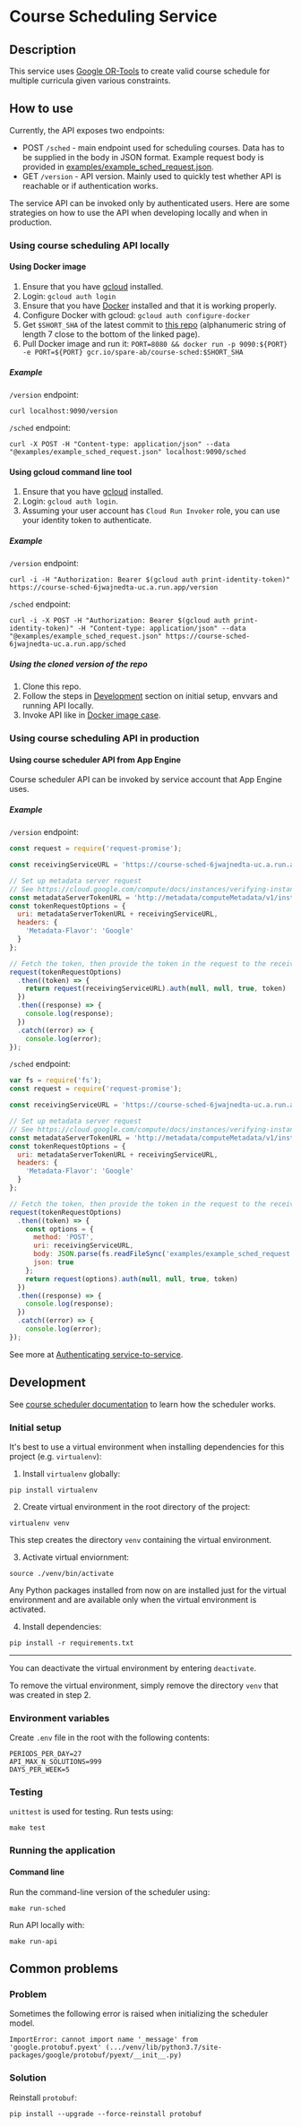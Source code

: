 # Course Scheduling Service

## Description

This service uses [Google OR-Tools](https://developers.google.com/optimization) to create valid course schedule for multiple curricula given various constraints.

## How to use

Currently, the API exposes two endpoints:

* POST `/sched` - main endpoint used for scheduling courses. Data has to be supplied in the body in JSON format. Example request body is provided in [examples/example_sched_request.json](https://github.com/mmxmb/course-sched/blob/master/examples/example_sched_request.json).
* GET `/version` - API version. Mainly used to quickly test whether API is reachable or if authentication works.

The service API can be invoked only by authenticated users. Here are some strategies on how to use the API when developing locally and when in production.

### Using course scheduling API locally 

#### Using Docker image

1. Ensure that you have [gcloud](https://cloud.google.com/sdk/gcloud/) installed.
2. Login: `gcloud auth login`
3. Ensure that you have [Docker](https://www.docker.com/) installed and that it is working properly. 
4. Configure Docker with gcloud: `gcloud auth configure-docker`
5. Get `$SHORT_SHA` of the latest commit to [this repo](https://github.com/mmxmb/course-sched/commit/master) (alphanumeric string of length 7 close to the bottom of the linked page).
6. Pull Docker image and run it: `PORT=8080 && docker run -p 9090:${PORT} -e PORT=${PORT} gcr.io/spare-ab/course-sched:$SHORT_SHA`

##### Example

`/version` endpoint:

```
curl localhost:9090/version
```

`/sched` endpoint:

```
curl -X POST -H "Content-type: application/json" --data "@examples/example_sched_request.json" localhost:9090/sched
```

#### Using gcloud command line tool

1. Ensure that you have [gcloud](https://cloud.google.com/sdk/gcloud/) installed.
2. Login: `gcloud auth login`.
3. Assuming your user account has `Cloud Run Invoker` role, you can use your identity token to authenticate.

##### Example

`/version` endpoint:

```
curl -i -H "Authorization: Bearer $(gcloud auth print-identity-token)" https://course-sched-6jwajnedta-uc.a.run.app/version
```

`/sched` endpoint:

```
curl -i -X POST -H "Authorization: Bearer $(gcloud auth print-identity-token)" -H "Content-type: application/json" --data "@examples/example_sched_request.json" https://course-sched-6jwajnedta-uc.a.run.app/sched
```

##### Using the cloned version of the repo

1. Clone this repo.
2. Follow the steps in [Development](#development) section on initial setup, envvars and running API locally.
3. Invoke API like in [Docker image case](#using-docker-image).

### Using course scheduling API in production 

#### Using course scheduler API from App Engine

Course scheduler API can be invoked by service account that App Engine uses. 

##### Example

`/version` endpoint:

```js
const request = require('request-promise');

const receivingServiceURL = 'https://course-sched-6jwajnedta-uc.a.run.app/sched'

// Set up metadata server request
// See https://cloud.google.com/compute/docs/instances/verifying-instance-identity#request_signature
const metadataServerTokenURL = 'http://metadata/computeMetadata/v1/instance/service-accounts/default/identity?audience=';
const tokenRequestOptions = {
  uri: metadataServerTokenURL + receivingServiceURL,
  headers: {
    'Metadata-Flavor': 'Google'
  }
};

// Fetch the token, then provide the token in the request to the receiving service
request(tokenRequestOptions)
  .then((token) => {
    return request(receivingServiceURL).auth(null, null, true, token)
  })
  .then((response) => {
    console.log(response);
  })
  .catch((error) => {
    console.log(error);
});
```

`/sched` endpoint:

```js
var fs = require('fs');
const request = require('request-promise');

const receivingServiceURL = 'https://course-sched-6jwajnedta-uc.a.run.app/sched'

// Set up metadata server request
// See https://cloud.google.com/compute/docs/instances/verifying-instance-identity#request_signature
const metadataServerTokenURL = 'http://metadata/computeMetadata/v1/instance/service-accounts/default/identity?audience=';
const tokenRequestOptions = {
  uri: metadataServerTokenURL + receivingServiceURL,
  headers: {
    'Metadata-Flavor': 'Google'
  }
};

// Fetch the token, then provide the token in the request to the receiving service
request(tokenRequestOptions)
  .then((token) => {
    const options = {
      method: 'POST',
      uri: receivingServiceURL,
      body: JSON.parse(fs.readFileSync('examples/example_sched_request.json', 'utf8')),
      json: true
    };
    return request(options).auth(null, null, true, token)
  })
  .then((response) => {
    console.log(response);
  })
  .catch((error) => {
    console.log(error);
});
```

See more at [Authenticating service-to-service](https://cloud.google.com/run/docs/authenticating/service-to-service).

## Development

See [course scheduler documentation](course_sched/README.md) to learn how the scheduler works.

### Initial setup

It's best to use a virtual environment when installing dependencies for this project (e.g. `virtualenv`):

1. Install `virtualenv` globally: 

  ```
pip install virtualenv
```

2. Create virtual environment in the root directory of the project:

  ```
virtualenv venv
```
This step creates the directory `venv` containing the virtual environment.

3. Activate virtual enviornment:

  ```
source ./venv/bin/activate
```
Any Python packages installed from now on are installed just for the virtual environment and are available only when the virtual environment is activated.

4. Install dependencies:

  ```
pip install -r requirements.txt
```

---
You can deactivate the virtual environment by entering `deactivate`.

To remove the virtual environment, simply remove the directory `venv` that was created in step 2.

### Environment variables

Create `.env` file in the root with the following contents:

```
PERIODS_PER_DAY=27
API_MAX_N_SOLUTIONS=999
DAYS_PER_WEEK=5
```

### Testing

`unittest` is used for testing. Run tests using:

```
make test
```

### Running the application

#### Command line

Run the command-line version of the scheduler using:

```
make run-sched
```

Run API locally with:

```
make run-api
```

## Common problems

### Problem

Sometimes the following error is raised when initializing the scheduler model.

```
ImportError: cannot import name '_message' from 'google.protobuf.pyext' (.../venv/lib/python3.7/site-packages/google/protobuf/pyext/__init__.py)
```

### Solution

Reinstall `protobuf`:

```
pip install --upgrade --force-reinstall protobuf
```
